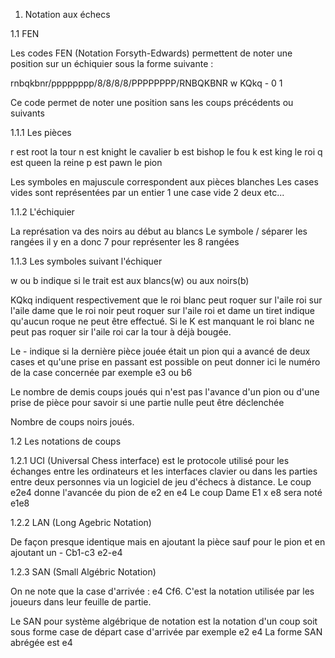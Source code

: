 
1. Notation aux échecs

1.1 FEN

Les codes FEN (Notation Forsyth-Edwards) permettent de noter une position
sur un échiquier sous la forme suivante : 

rnbqkbnr/pppppppp/8/8/8/8/PPPPPPPP/RNBQKBNR w KQkq - 0 1

Ce code permet de noter une position sans les coups précédents ou suivants

1.1.1 Les pièces 

r est root la tour
n est knight le cavalier
b est bishop le fou
k est king le roi
q est queen la reine
p est pawn le pion

Les symboles en majuscule correspondent aux pièces blanches 
Les cases vides sont représentées par un entier  1 une case vide 2 deux etc...

1.1.2 L'échiquier

La représation va des noirs au début au blancs
Le symbole / séparer les rangées il y en a donc 7 pour représenter les 
8 rangées

1.1.3 Les symboles suivant l'échiquer 

w ou b indique si le trait est aux blancs(w) ou aux noirs(b)

KQkq  indiquent respectivement que le roi blanc peut roquer sur l'aile roi
sur l'aile dame que le roi noir peut roquer sur l'aile roi et  dame un tiret indique
qu'aucun roque ne peut être effectué. Si le K est manquant le roi blanc ne peut
pas roquer sir l'aile roi car la tour à déjà bougée.

Le - indique si la dernière pièce jouée était un pion qui a avancé de deux cases
et qu'une prise en passant est possible	on peut donner ici le numéro de la case
concernée par exemple e3 ou b6

Le nombre de demis coups joués qui n'est pas l'avance d'un pion ou d'une prise de pièce
pour savoir si une partie nulle peut être déclenchée 

Nombre de coups noirs joués.

1.2 Les notations de coups

1.2.1 UCI (Universal Chess interface) est le protocole utilisé pour les échanges entre
les ordinateurs et les interfaces clavier ou dans les parties entre deux personnes 
via un logiciel de jeu d'échecs à distance. Le coup e2e4 donne l'avancée du pion de e2 en e4
Le coup Dame E1 x e8 sera noté e1e8

1.2.2 LAN (Long Agebric Notation)

De façon presque identique mais en ajoutant la pièce sauf pour le pion  et en ajoutant un - 
Cb1-c3 
e2-e4

1.2.3 SAN (Small Algébric Notation)

On ne note que la case d'arrivée : e4 Cf6. C'est la notation utilisée par les joueurs dans leur feuille
de partie.




Le SAN pour système algébrique de notation est la notation d'un coup 
soit sous forme case de départ case d'arrivée par exemple e2 e4 
La forme SAN abrégée est e4


